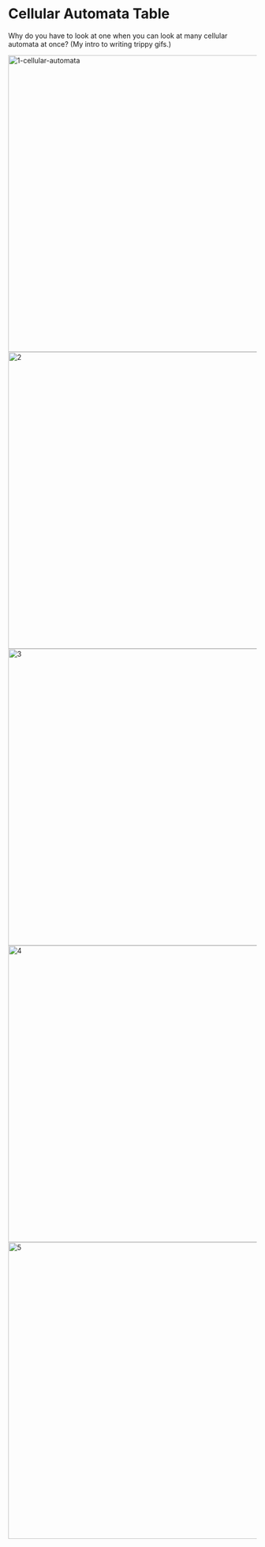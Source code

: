 # Cellular Automata Table
Why do you have to look at one when you can look at many cellular automata at once? (My intro to writing trippy gifs.)

<img src="https://media.giphy.com/media/ulmOL9zobDwS4LooQI/giphy.gif" alt="1-cellular-automata" width="600" align="middle"/>
<img src="https://media.giphy.com/media/fHx3dSiy069Drlm6kH/giphy.gif" alt="2" width="600" align="middle"/>
<img src="https://media.giphy.com/media/F3J5BVY1a57tSOngVi/giphy.gif" alt="3" width="600" align="middle"/>
<img src="https://media.giphy.com/media/1nayKTokGaLWI3ampr/giphy.gif" alt="4" width="600" align="middle"/>
<img src="https://media.giphy.com/media/dCDpJ2woVquAqTuWhi/giphy.gif" alt="5" width="600" align="middle"/>
